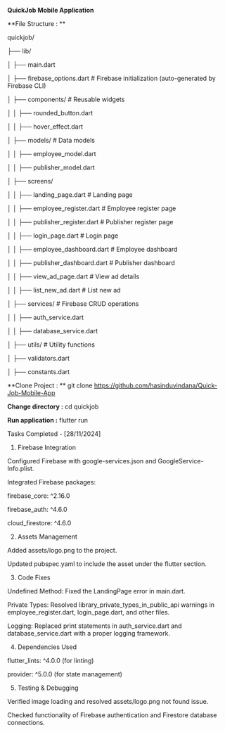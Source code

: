 **QuickJob Mobile Application**

**File Structure  : **

quickjob/

├── lib/

│   ├── main.dart

│   ├── firebase_options.dart         # Firebase initialization (auto-generated by Firebase CLI)

│   ├── components/                  # Reusable widgets

│   │   ├── rounded_button.dart

│   │   ├── hover_effect.dart

│   ├── models/                      # Data models

│   │   ├── employee_model.dart

│   │   ├── publisher_model.dart

│   ├── screens/

│   │   ├── landing_page.dart        # Landing page

│   │   ├── employee_register.dart   # Employee register page

│   │   ├── publisher_register.dart  # Publisher register page

│   │   ├── login_page.dart          # Login page

│   │   ├── employee_dashboard.dart  # Employee dashboard

│   │   ├── publisher_dashboard.dart # Publisher dashboard

│   │   ├── view_ad_page.dart        # View ad details

│   │   ├── list_new_ad.dart         # List new ad

│   ├── services/                    # Firebase CRUD operations

│   │   ├── auth_service.dart

│   │   ├── database_service.dart

│   ├── utils/                       # Utility functions

│       ├── validators.dart

│       ├── constants.dart




**Clone Project    : ** git clone https://github.com/hasinduvindana/Quick-Job-Mobile-App

**Change directory :**  cd quickjob

**Run application  :**  flutter run


Tasks Completed - [28/11/2024]
1. Firebase Integration
   
Configured Firebase with google-services.json and GoogleService-Info.plist.

Integrated Firebase packages:

firebase_core: ^2.16.0

firebase_auth: ^4.6.0

cloud_firestore: ^4.6.0

2. Assets Management
   
Added assets/logo.png to the project.

Updated pubspec.yaml to include the asset under the flutter section.

3. Code Fixes
   
Undefined Method: Fixed the LandingPage error in main.dart.

Private Types: Resolved library_private_types_in_public_api warnings in employee_register.dart, login_page.dart, and other files.

Logging: Replaced print statements in auth_service.dart and database_service.dart with a proper logging framework.

4. Dependencies Used
   
flutter_lints: ^4.0.0 (for linting)

provider: ^5.0.0 (for state management)

5. Testing & Debugging
   
Verified image loading and resolved assets/logo.png not found issue.

Checked functionality of Firebase authentication and Firestore database connections.


